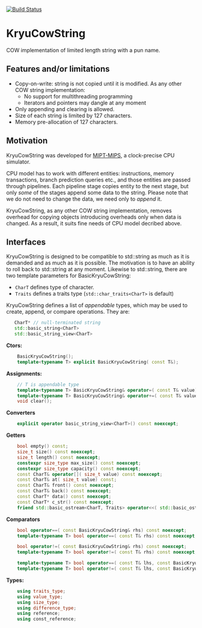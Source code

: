 [![Build Status](https://travis-ci.com/pavelkryukov/KryuCowString.svg?branch=master)](https://travis-ci.com/pavelkryukov/KryuCowString)

# KryuCowString
COW implementation of limited length string with a pun name.

## Features and/or limitations

 * Copy-on-write: string is not copied until it is modified. As any other COW string implementation:
   * No support for multithreading programming
   * Iterators and pointers may dangle at any moment
 * Only appending and clearing is allowed.
 * Size of each string is limited by 127 characters.
 * Memory pre-allocation of 127 characters.

## Motivation

KryuCowString was developed for [MIPT-MIPS](https://mipt-ilab.github.io/mipt-mips/), a clock-precise CPU simulator.

CPU model has to work with different entities: instructions, memory transactions, branch prediction queries etc., and those entities are passed through pipelines. Each pipeline stage copies entity to the next stage, but only _some_ of the stages append some data to the string. Please note that we do not need to change the data, we need only to _append_ it.

KryuCowString, as any other COW string implementation, removes overhead for copying objects introducing overheads only when data is changed. As a result, it suits fine needs of CPU model decribed above.


## Interfaces

KryuCowString is designed to be compatible to std::string as much as it is demanded and as much as it is possible. The motivation is to have an ability to roll back to std::string at any moment. Likewise to std::string, there are two template parameters for BasicKryuCowString:
* `CharT` defines type of character.
* `Traits` defines a traits type (`std::char_traits<CharT>` is default)

KryuCowString defines a list of _appendable_ types, which may be used to create, append, or compare operations.
They are:
```c++
   CharT* // null-terminated string
   std::basic_string<CharT>
   std::basic_string_view<CharT>
```

**Ctors:**
```c++
    BasicKryuCowString();
    template<typename T> explicit BasicKryuCowString( const T&);
```

**Assignments:**
```c++
    // T is appendable type
    template<typename T> BasicKryuCowString& operator=( const T& value);
    template<typename T> BasicKryuCowString& operator+=( const T& value);
    void clear();
```

**Converters**
```c++
    explicit operator basic_string_view<CharT>() const noexcept;
```

**Getters**
```c++
    bool empty() const;
    size_t size() const noexcept;
    size_t length() const noexcept;
    constexpr size_type max_size() const noexcept;
    constexpr size_type capacity() const noexcept;
    const CharT& operator[]( size_t value) const noexcept;
    const CharT& at( size_t value) const;
    const CharT& front() const noexcept;
    const CharT& back() const noexcept;
    const CharT* data() const noexcept;
    const CharT* c_str() const noexcept;
    friend std::basic_ostream<CharT, Traits> operator<<( std::basic_ostream<CharT, Traits>& out, const BasicKryuCowString& value);
```

**Comparators**
```c++
    bool operator==( const BasicKryuCowString& rhs) const noexcept;
    template<typename T> bool operator==( const T& rhs) const noexcept; // T is appendable

    bool operator!=( const BasicKryuCowString& rhs) const noexcept;
    template<typename T> bool operator!=( const T& rhs) const noexcept; // T is appendable

    template<typename T> bool operator==( const T& lhs, const BasicKryuCowString& rhs); // T is appendable and not a BasicKryuCowString
    template<typename T> bool operator!=( const T& lhs, const BasicKryuCowString& rhs); // T is appendable and not a BasicKryuCowString
```

**Types:**
```c++
    using traits_type;
    using value_type;
    using size_type;
    using difference_type;
    using reference;
    using const_reference;
```
